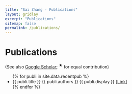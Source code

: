```yaml
---
title: "Sai Zhang - Publications"
layout: gridlay
excerpt: "Publications"
sitemap: false
permalink: /publications/
---
```


<script async src="https://badge.dimensions.ai/badge.js" charset="utf-8"></script>

# Publications

(See also [Google Scholar](https://scholar.google.com/citations?user=cnFBCDEAAAAJ); <sup>&#9733;</sup> for equal contribution)

<ul>
{% for publi in site.data.recentpub %}
<li>{{ publi.title }}
  {{ publi.authors }}
  {{ publi.display }} [<a href="{{ publi.url }}">Link</a>]
</li>
{% endfor %}
</ul>
